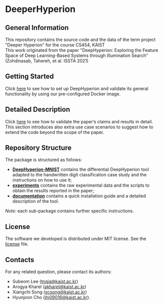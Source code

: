# DeeperHyperion

## General Information ##
This repository contains the source code and the data of the term project "Deeper Hyperion" for the course CS454, KAIST   
This work originated from the paper "DeepHyperion: Exploring the Feature Space of Deep Learning-Based Systems through Illumination Search" (Zohdinasab, Tahereh, et al. ISSTA 2021)

## Getting Started ##

Click [here](./documentation/getting_started.md) to see how to set up DeepHyperion and validate its general functionality by using our pre-configured Docker image.

## Detailed Description ##

Click [here](./documentation/details.md) to see how to validate the paper’s claims and results in detail. This section introduces also extra use case scenarios to suggest how to extend the code beyond the scope of the paper.

## Repository Structure ##
The package is structured as follows:

* [__DeepHyperion-MNIST__](./DeepHyperion-MNIST) contains the differential DeepHyperion tool adapted to the handwritten digit classification case study and the instructions on how to use it;
* [__experiments__](./experiments) contains the raw experimental data and the scripts to obtain the results reported in the paper;
* [__documentation__](./documentation) contains a quick installation guide and a detailed description of the tool.

_Note:_ each sub-package contains further specific instructions.

## License ##
The software we developed is distributed under MIT license. See the [license](./LICENSE.md) file.

## Contacts

For any related question, please contact its authors: 
* Subeom Lee ([tnqja@kaist.ac.kr](tnqja@kaist.ac.kr)) 
* Arogya Kharel ([akharel@kaist.ac.kr](akharel@kaist.ac.kr))
* Xiangchi Song ([xcsong@kaist.ac.kr](xcsong@kaist.ac.kr))
* Hyunjoon Cho ([jhj09016@kaist.ac.kr](jhj09016@kaist.ac.kr)).

